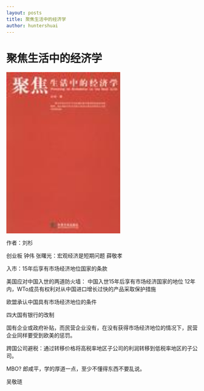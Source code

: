 ```yaml
---
layout: posts
title: 聚焦生活中的经济学
author: huntershuai
---
```


聚焦生活中的经济学
===

<a href="http://book.douban.com/subject/2006570/">
<img border="0" src="/images/focus_on_economy_in_real_life/front_page.jpg" alt="economy_in_real_life" width="300" align="middle"></img>
</a>


作者：刘杉


创业板
钟伟
张曙光：宏观经济是短期问题
薛敬孝


入市：15年后享有市场经济地位国家的条款


美国应对中国入世的两道防火墙：
中国入世15年后享有市场经济国家的地位
12年内，WTo成员有权利对从中国进口增长过快的产品采取保护措施


欧盟承认中国具有市场经济地位的条件

四大国有银行的改制

国有企业或政府补贴，而民营企业没有，在没有获得市场经济地位的情况下，民营企业同样要受到欧美的惩罚。


跨国公司避税：通过转移价格将高税率地区子公司的利润转移到低税率地区的子公司。

MBO?
郎咸平，学的厚道一点，至少不懂得东西不要乱说。

吴敬琏
